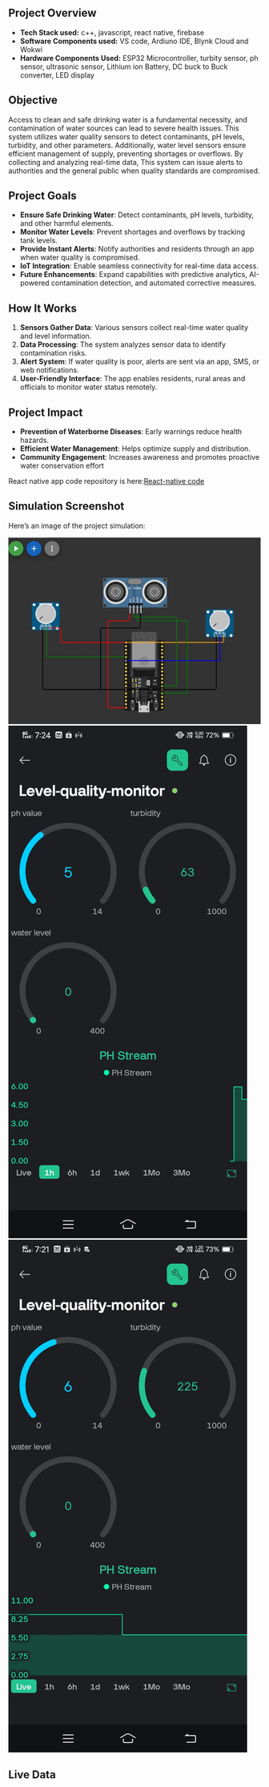 ## Project Overview
- **Tech Stack used:** c++, javascript, react native, firebase
- **Software Components used:** VS code, Ardiuno IDE, Blynk Cloud and Wokwi
- **Hardware Components Used:** ESP32 Microcontroller, turbity sensor, ph sensor, ultrasonic sensor, Lithium ion Battery, DC buck to Buck converter, LED display

## Objective
Access to clean and safe drinking water is a fundamental necessity, and contamination of water sources can lead to severe health issues. This system utilizes water quality sensors to detect contaminants, pH levels, turbidity, and other parameters. Additionally, water level sensors ensure efficient management of supply, preventing shortages or overflows. By collecting and analyzing real-time data, This system can issue alerts to authorities and the general public when quality standards are compromised.

## Project Goals
- **Ensure Safe Drinking Water**: Detect contaminants, pH levels, turbidity, and other harmful elements.
- **Monitor Water Levels**: Prevent shortages and overflows by tracking tank levels.
- **Provide Instant Alerts**: Notify authorities and residents through an app when water quality is compromised.
- **IoT Integration**: Enable seamless connectivity for real-time data access.
- **Future Enhancements**: Expand capabilities with predictive analytics, AI-powered contamination detection, and automated corrective measures.

## How It Works
1. **Sensors Gather Data**: Various sensors collect real-time water quality and level information.
2. **Data Processing**: The system analyzes sensor data to identify contamination risks.
3. **Alert System**: If water quality is poor, alerts are sent via an app, SMS, or web notifications.
4. **User-Friendly Interface**: The app enables residents, rural areas and officials to monitor water status remotely.

## Project Impact
- **Prevention of Waterborne Diseases**: Early warnings reduce health hazards.
- **Efficient Water Management**: Helps optimize supply and distribution.
- **Community Engagement**: Increases awareness and promotes proactive water conservation effort


React native app code repository is here:[React-native code](https://github.com/CharlesRajaR/h2o-guardian)


## Simulation Screenshot
Here’s an image of the project simulation:

![Circuit Connection](./assets/connections.jpeg)
![Blynk](./assets/Blynk1.jpeg)
![Blynk](./assets/Blynk2.jpeg)

## Live Data




